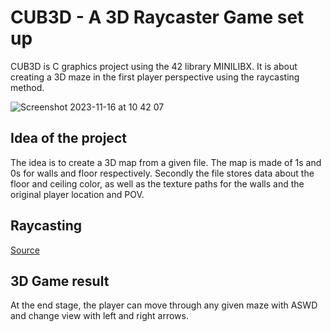 # CUB3D - A 3D Raycaster Game set up

CUB3D is C graphics project using the 42 library MINILIBX. It is about creating a 3D maze in the first player perspective using the raycasting method.

![Screenshot 2023-11-16 at 10 42 07](https://github.com/emmameinert/cub3d/assets/110816436/2540f912-35f0-456a-a6c5-6f128a8d6066)



## Idea of the project

The idea is to create a 3D map from a given file. The map is made of 1s and 0s for walls and floor respectively. Secondly the file stores data about the floor and ceiling color, as well as the texture paths for the walls and the original player location and POV.

## Raycasting 

[Source](https://en.wikipedia.org/wiki/Ray_casting)



## 3D Game result

At the end stage, the player can move through any given maze with ASWD and change view with left and right arrows. 

